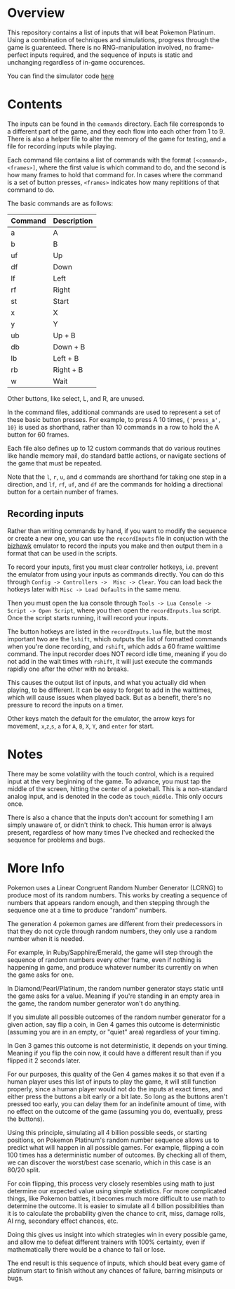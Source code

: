 # Overview

This repository contains a list of inputs that will beat Pokemon Platinum.  Using a combination of techniques and simulations, progress through the game is guarenteed. There is no RNG-manipulation involved, no frame-perfect inputs required, and the sequence of inputs is static and unchanging regardless of in-game occurences.

You can find the simulator code [here](https://github.com/KeeyanGhoreshi/PlatinumSimulator)

# Contents

The inputs can be found in the `commands` directory.  Each file corresponds to a different part of the game, and they each flow into each other from 1 to 9.  There is also a helper file to alter the memory of the game for testing, and a file for recording inputs while playing.

Each command file contains a list of commands with the format `[<command>, <frames>]`, where the first value is which command to do, and the second is how many frames to hold that command for.  In cases where the command is a set of button presses, `<frames>` indicates how many repititions of that command to do.

The basic commands are as follows:

| Command | Description |
| ------------- | ------------- |
| a  | A |
| b  | B |
| uf  | Up |
| df  | Down |
| lf  | Left |
| rf  | Right |
| st  | Start |
| x | X |
| y | Y |
| ub  | Up + B |
| db  | Down + B |
| lb  | Left + B |
| rb  | Right + B |
| w  | Wait |

Other buttons, like select, L, and R, are unused.

In the command files, additional commands are used to represent a set of these basic button presses. For example, to press A 10 times, `{'press_a', 10}` is used as shorthand, rather than 10 commands in a row to hold the A button for 60 frames.

Each file also defines up to 12 custom commands that do various routines like handle memory mail, do standard battle actions, or navigate sections of the game that must be repeated.

Note that the `l`, `r`, `u`, and `d` commands are shorthand for taking one step in a direction, and `lf`, `rf`, `uf`, and `df` are the commands for holding a directional button for a certain number of frames.

## Recording inputs

Rather than writing commands by hand, if you want to modify the sequence or create a new one, you can use the `recordInputs` file in conjuction with the [bizhawk](https://tasvideos.org/BizHawk) emulator to record the inputs you make and then output them in a format that can be used in the scripts.  

To record your inputs, first you must clear controller hotkeys, i.e. prevent the emulator from using your inputs as commands directly. You can do this through `Config -> Controllers ->  Misc -> Clear`.  You can load back the hotkeys later with `Misc -> Load Defaults` in the same menu.

Then you must open the lua console through `Tools -> Lua Console -> Script -> Open Script`, where you then open the `recordInputs.lua` script.  Once the script starts running, it will record your inputs.

The button hotkeys are listed in the `recordInputs.lua` file, but the most important two are the `lshift`, which outputs the list of formatted commands when you're done recording, and `rshift`, which adds a 60 frame waittime command.  The input recorder does NOT record idle time, meaning if you do not add in the wait times with `rshift`, it will just execute the commands rapidly one after the other with no breaks. 

This causes the output list of inputs, and what you actually did when playing, to be different.  It can be easy to forget to add in the waittimes, which will cause issues when played back.  But as a benefit, there's no pressure to record the inputs on a timer.

Other keys match the default for the emulator, the arrow keys for movement, `x`,`z`,`s`, `a` for `A`, `B`, `X`, `Y`, and `enter` for start.   

# Notes

There may be some volatility with the touch control, which is a required input at the very beginning of the game.  To advance, you must tap the middle of the screen, hitting the center of a pokeball.  This is a non-standard analog input, and is denoted in the code as `touch_middle`.  This only occurs once.

There is also a chance that the inputs don't account for something I am simply unaware of, or didn't think to check.  This human error is always present, regardless of how many times I've checked and rechecked the sequence for problems and bugs.

# More Info

Pokemon uses a Linear Congruent Random Number Generator (LCRNG) to produce most of its random numbers.  This works by creating a sequence of numbers that appears random enough, and then stepping through the sequence one at a time to produce "random" numbers.

The generation 4 pokemon games are different from their predecessors in that they do not cycle through random numbers, they only use a random number when it is needed.  

For example, in Ruby/Sapphire/Emerald, the game will step through the sequence of random numbers every other frame, even if nothing is happening in game, and produce whatever number its currently on when the game asks for one. 

In Diamond/Pearl/Platinum, the random number generator stays static until the game asks for a value.  Meaning if you're standing in an empty area in the game, the random number generator won't do anything.

If you simulate all possible outcomes of the random number generator for a given action, say flip a coin, in Gen 4 games this outcome is deterministic (assuming you are in an empty, or "quiet" area) regardless of your timing.

In Gen 3 games this outcome is not deterministic, it depends on your timing.  Meaning if you flip the coin now, it could have a different result than if you flipped it 2 seconds later.

For our purposes, this quality of the Gen 4 games makes it so that even if a human player uses this list of inputs to play the game, it will still function properly, since a human player would not do the inputs at exact times, and either press the buttons a bit early or a bit late.  So long as the buttons aren't pressed too early, you can delay them for an indefinite amount of time, with no effect on the outcome of the game (assuming you do, eventually, press the buttons).

Using this principle, simulating all 4 billion possible seeds, or starting positions, on Pokemon Platinum's random number sequence allows us to predict what will happen in all possible games.  For example, flipping a coin 100 times has a deterministic number of outcomes.  By checking all of them, we can discover the worst/best case scenario, which in this case is an 80/20 split.

For coin flipping, this process very closely resembles using math to just determine our expected value using simple statistics.  For more complicated things, like Pokemon battles, it becomes much more difficult to use math to determine the outcome.  It is easier to simulate all 4 billion possibilities than it is to calculate the probability given the chance to crit, miss, damage rolls, AI rng, secondary effect chances, etc. 

Doing this gives us insight into which strategies win in every possible game, and allow me to defeat different trainers with 100% certainty, even if mathematically there would be a chance to fail or lose.

The end result is this sequence of inputs, which should beat every game of platinum start to finish without any chances of failure, barring misinputs or bugs.